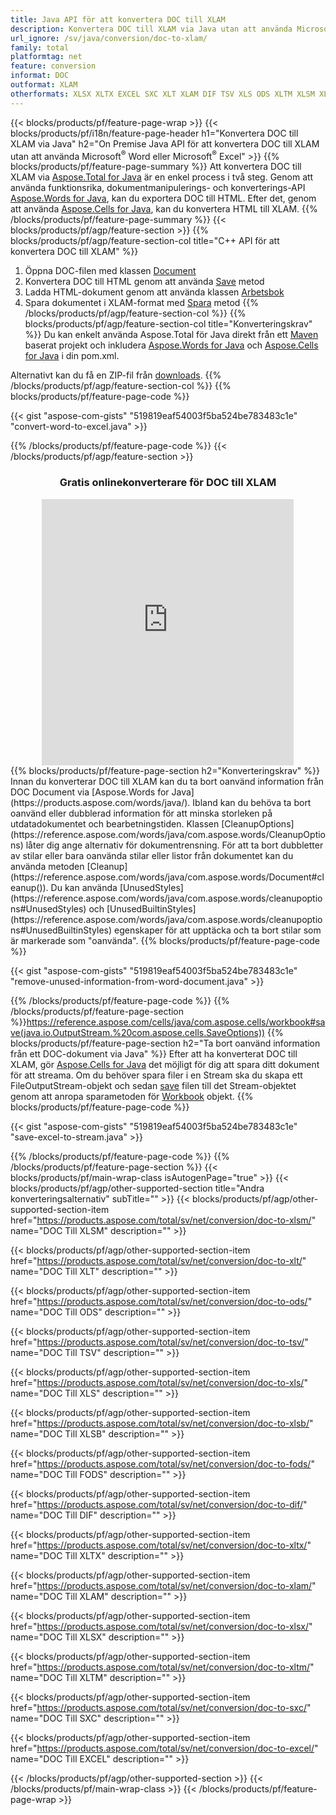 ```yaml
---
title: Java API för att konvertera DOC till XLAM
description: Konvertera DOC till XLAM via Java utan att använda Microsoft Word eller Microsoft Excel
url_ignore: /sv/java/conversion/doc-to-xlam/
family: total
platformtag: net
feature: conversion
informat: DOC
outformat: XLAM
otherformats: XLSX XLTX EXCEL SXC XLT XLAM DIF TSV XLS ODS XLTM XLSM XLSB FODS
---
```

{{< blocks/products/pf/feature-page-wrap >}}
{{< blocks/products/pf/i18n/feature-page-header h1="Konvertera DOC till XLAM via Java" h2="On Premise Java API för att konvertera DOC till XLAM utan att använda Microsoft<sup>&reg;</sup> Word eller Microsoft<sup>&reg;</sup> Excel" >}}
{{% blocks/products/pf/feature-page-summary %}}
Att konvertera DOC till XLAM via [Aspose.Total for Java](https://products.aspose.com/total/java/) är en enkel process i två steg. Genom att använda funktionsrika, dokumentmanipulerings- och konverterings-API [Aspose.Words for Java](https://products.aspose.com/words/java/), kan du exportera DOC till HTML. Efter det, genom att använda [Aspose.Cells for Java](https://products.aspose.com/cells/java/), kan du konvertera HTML till XLAM.
{{% /blocks/products/pf/feature-page-summary  %}}
{{< blocks/products/pf/agp/feature-section >}}
{{% blocks/products/pf/agp/feature-section-col title="C++ API för att konvertera DOC till XLAM" %}}
1. Öppna DOC-filen med klassen [Document](https://reference.aspose.com/words/java/com.aspose.words/Document)
2. Konvertera DOC till HTML genom att använda [Save](https://reference.aspose.com/words/java/com.aspose.words/Document#save(java.lang.String,com.aspose.words.SaveOptions) ) metod
3. Ladda HTML-dokument genom att använda klassen [Arbetsbok](https://reference.aspose.com/cells/java/com.aspose.cells/Workbook)
4. Spara dokumentet i XLAM-format med [Spara](https://reference.aspose.com/cells/java/com.aspose.cells/workbook#save(java.lang.String,%20com.aspose.cells.SaveOptions)) metod
{{% /blocks/products/pf/agp/feature-section-col %}}
{{% blocks/products/pf/agp/feature-section-col title="Konverteringskrav" %}}
Du kan enkelt använda Aspose.Total för Java direkt från ett [Maven](https://releases.aspose.com/total/java/) baserat projekt och inkludera [Aspose.Words for Java](https://docs.aspose.com/words/java/installation/) och [Aspose.Cells for Java](https://docs.aspose.com/cells/java/installation/) i din pom.xml.

Alternativt kan du få en ZIP-fil från [downloads](https://releases.aspose.comtotal/java).
{{% /blocks/products/pf/agp/feature-section-col %}}
{{% blocks/products/pf/feature-page-code %}}

{{< gist "aspose-com-gists" "519819eaf54003f5ba524be783483c1e" "convert-word-to-excel.java" >}}


{{% /blocks/products/pf/feature-page-code %}}
{{< /blocks/products/pf/agp/feature-section >}}
<div class="container-fluid agp-content bg-white aboutfile box-1 vh100 section nopbtm">
<div class=container>
<div class=row>
<div class="demobox tc col-md-12 padding-0" align="center">

<h3>Gratis onlinekonverterare för DOC till XLAM</h3>

<iframe style="border: none; height: 426px;" scrolling="no" src="https://total-conversion-app-65z5r2lp.qa.k8s.dynabic.com/?to=xlam&from=doc" id="child-iframe" width="80%"></iframe>

</div></div>
</div></div>
{{% blocks/products/pf/feature-page-section  h2="Konverteringskrav" %}}
Innan du konverterar DOC till XLAM kan du ta bort oanvänd information från DOC Document via [Aspose.Words for Java](https://products.aspose.com/words/java/). Ibland kan du behöva ta bort oanvänd eller dubblerad information för att minska storleken på utdatadokumentet och bearbetningstiden. Klassen [CleanupOptions](https://reference.aspose.com/words/java/com.aspose.words/CleanupOptions) låter dig ange alternativ för dokumentrensning. För att ta bort dubbletter av stilar eller bara oanvända stilar eller listor från dokumentet kan du använda metoden [Cleanup](https://reference.aspose.com/words/java/com.aspose.words/Document#cleanup()). Du kan använda [UnusedStyles](https://reference.aspose.com/words/java/com.aspose.words/cleanupoptions#UnusedStyles) och [UnusedBuiltinStyles](https://reference.aspose.com/words/java/com.aspose.words/cleanupoptions#UnusedBuiltinStyles) egenskaper för att upptäcka och ta bort stilar som är markerade som "oanvända".  
{{% blocks/products/pf/feature-page-code %}}

{{< gist "aspose-com-gists" "519819eaf54003f5ba524be783483c1e" "remove-unused-information-from-word-document.java" >}}

{{% /blocks/products/pf/feature-page-code  %}}
{{% /blocks/products/pf/feature-page-section %}}https://reference.aspose.com/cells/java/com.aspose.cells/workbook#save(java.io.OutputStream.%20com.aspose.cells.SaveOptions))
{{% blocks/products/pf/feature-page-section  h2="Ta bort oanvänd information från ett DOC-dokument via Java" %}}
Efter att ha konverterat DOC till XLAM, gör [Aspose.Cells for Java](https://products.aspose.com/cells/java/) det möjligt för dig att spara ditt dokument för att streama. Om du behöver spara filer i en Stream ska du skapa ett FileOutputStream-objekt och sedan [save](https://reference.aspose.com/cells/java/com.aspose.cells/workbook#save(java.io.OutputStream.%20com.aspose.cells.SaveOptions)) filen till det Stream-objektet genom att anropa sparametoden för [Workbook](https://reference.aspose.com/cells/java/com.aspose.cells/Workbook) objekt. 
{{% blocks/products/pf/feature-page-code %}}

{{< gist "aspose-com-gists" "519819eaf54003f5ba524be783483c1e" "save-excel-to-stream.java" >}}

{{% /blocks/products/pf/feature-page-code  %}}
{{% /blocks/products/pf/feature-page-section %}}
{{< blocks/products/pf/main-wrap-class isAutogenPage="true" >}}
{{< blocks/products/pf/agp/other-supported-section title="Andra konverteringsalternativ" subTitle="" >}}
{{< blocks/products/pf/agp/other-supported-section-item href="https://products.aspose.com/total/sv/net/conversion/doc-to-xlsm/" name="DOC Till XLSM" description="" >}}

{{< blocks/products/pf/agp/other-supported-section-item href="https://products.aspose.com/total/sv/net/conversion/doc-to-xlt/" name="DOC Till XLT" description="" >}}

{{< blocks/products/pf/agp/other-supported-section-item href="https://products.aspose.com/total/sv/net/conversion/doc-to-ods/" name="DOC Till ODS" description="" >}}

{{< blocks/products/pf/agp/other-supported-section-item href="https://products.aspose.com/total/sv/net/conversion/doc-to-tsv/" name="DOC Till TSV" description="" >}}

{{< blocks/products/pf/agp/other-supported-section-item href="https://products.aspose.com/total/sv/net/conversion/doc-to-xls/" name="DOC Till XLS" description="" >}}

{{< blocks/products/pf/agp/other-supported-section-item href="https://products.aspose.com/total/sv/net/conversion/doc-to-xlsb/" name="DOC Till XLSB" description="" >}}

{{< blocks/products/pf/agp/other-supported-section-item href="https://products.aspose.com/total/sv/net/conversion/doc-to-fods/" name="DOC Till FODS" description="" >}}

{{< blocks/products/pf/agp/other-supported-section-item href="https://products.aspose.com/total/sv/net/conversion/doc-to-dif/" name="DOC Till DIF" description="" >}}

{{< blocks/products/pf/agp/other-supported-section-item href="https://products.aspose.com/total/sv/net/conversion/doc-to-xltx/" name="DOC Till XLTX" description="" >}}

{{< blocks/products/pf/agp/other-supported-section-item href="https://products.aspose.com/total/sv/net/conversion/doc-to-xlam/" name="DOC Till XLAM" description="" >}}

{{< blocks/products/pf/agp/other-supported-section-item href="https://products.aspose.com/total/sv/net/conversion/doc-to-xlsx/" name="DOC Till XLSX" description="" >}}

{{< blocks/products/pf/agp/other-supported-section-item href="https://products.aspose.com/total/sv/net/conversion/doc-to-xltm/" name="DOC Till XLTM" description="" >}}

{{< blocks/products/pf/agp/other-supported-section-item href="https://products.aspose.com/total/sv/net/conversion/doc-to-sxc/" name="DOC Till SXC" description="" >}}

{{< blocks/products/pf/agp/other-supported-section-item href="https://products.aspose.com/total/sv/net/conversion/doc-to-excel/" name="DOC Till EXCEL" description="" >}}


{{< /blocks/products/pf/agp/other-supported-section >}}
{{< /blocks/products/pf/main-wrap-class >}}
{{< /blocks/products/pf/feature-page-wrap >}}